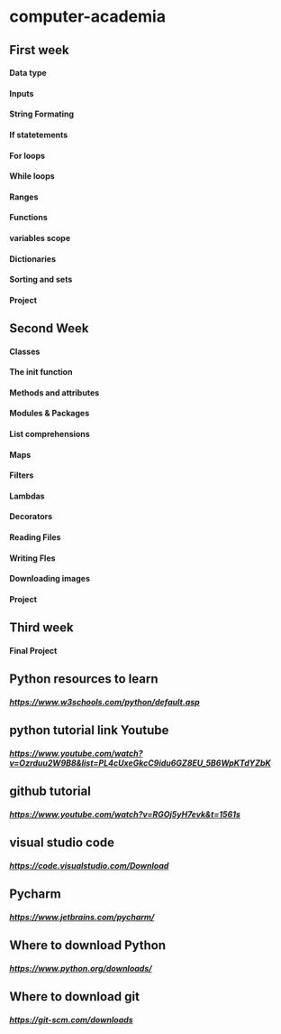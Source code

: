 # computer-academia

## First week
#### Data type 
#### Inputs
#### String Formating
#### If statetements
#### For loops
#### While loops
#### Ranges 
#### Functions 
#### variables scope
#### Dictionaries
#### Sorting and sets 
#### Project

## Second Week
#### Classes
#### The init function
#### Methods and attributes
#### Modules & Packages 
#### List comprehensions
#### Maps
#### Filters
#### Lambdas
#### Decorators
#### Reading Files
#### Writing Fles
#### Downloading images
#### Project

## Third week 
#### Final Project

## Python resources to learn
##### https://www.w3schools.com/python/default.asp

## python tutorial link Youtube
##### https://www.youtube.com/watch?v=Ozrduu2W9B8&list=PL4cUxeGkcC9idu6GZ8EU_5B6WpKTdYZbK

## github tutorial 
##### https://www.youtube.com/watch?v=RGOj5yH7evk&t=1561s

## visual studio code 
##### https://code.visualstudio.com/Download

## Pycharm 
##### https://www.jetbrains.com/pycharm/ 

## Where to download Python 
##### https://www.python.org/downloads/

## Where to download git
##### https://git-scm.com/downloads